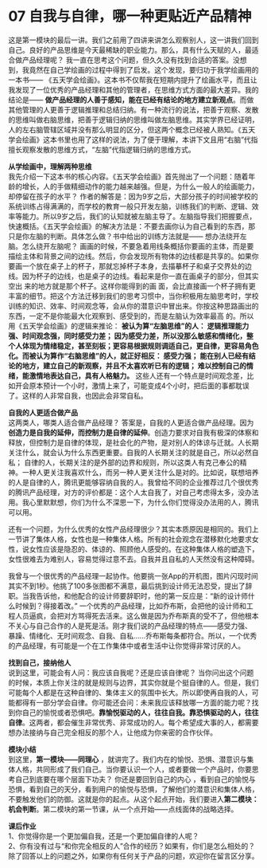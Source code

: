 # 07 自我与自律，哪一种更贴近产品精神

这是第一模块的最后一讲。我们之前用了四讲来讲怎么观察别人，这一讲我们回到自己。良好的产品思维是今天最稀缺的职业能力。那么，具有什么天赋的人，最适合做产品经理呢？ 我一直在思考这个问题，但久久没有找到合适的答案。没想到，我竟然在自己学绘画的过程中得到了启发。这个发现，要归功于我学绘画用的一本书—— 《五天学会绘画》。这本书不仅帮我在短期内提升了绘画水平，而且让我发现了一位优秀的产品经理和其他的管理者，在思维方式方面的最大差异。我的结论是—— **做产品经理的人善于感知，能在已经有结论的地方建立新观点**。而做其他管理的人更善于逻辑推理和总结归纳。有一种流行的说法，把善于观察、发散的思维叫做右脑思维，把善于逻辑归纳的思维叫做左脑思维。其实学界已经证明，人的左右脑管辖区域并没有那么明显的区分，但这两个概念已经被人熟知。《五天学会绘画》这本书里也用了这样的说法，为了便于理解，本讲下文且用“右脑”代指擅长观察发散的思维方式，“左脑”代指逻辑归纳的思维方式。

**从学绘画中，理解两种思维**<br/>我先介绍一下这本书的核心内容。《五天学会绘画》首先抛出了一个问题：随着年龄的增长，人的手做精细动作的能力越来越强。但是，为什么一般人的绘画能力，却停留在孩子的水平？ 作者的解答是：因为9岁之后，大部分孩子的时间被学校的系统训练占得满满的，而学校的教育一般只开发左脑，训练我们的判断、逻辑、效率等能力。所以9岁之后，我们的认知就被左脑主导了。左脑指导我们把握要点，快速概括。《五天学会绘画》的解决方法是：不要去画你认为自己看到的东西，那只是你左脑的判断。具体怎么做？书中给出的训练方法就是—— 想办法绕开左脑。怎么绕开左脑呢？ 画画的时候，不要急着用线条概括你要画的主体，而是要描绘主体和背景之间的边线。然后，你会发现所有物体的边线都是共享的。如果你要画一个放在桌子上的杯子，那就忘掉杯子本身，去描摹杯子和桌子交界处的边线。因为杯子的边线，也是桌子的边线。看起来是你一直在画桌子的部分，但其实空出 来的地方就是那个杯子。这样你能得到的画 面，会比直接画一个杯子拥有更丰富的细节。把这个方法迁移到我们的思考习惯中，当你积极用左脑思考时，学校训练的知识、效率、时间观念等，会从你的潜意识中冒出来。你按这种思路画出的东西，一定不是你能最大化观察到、感受到的，而是左脑认为效率最高 的。所以用《五天学会绘画》的逻辑来推论： **被认为算“左脑思维”的人： 逻辑推理能力强、时间观念强，同时感受力差； 因为感受力差，所以没那么敏感和情绪化，整个人体现为情绪稳定，甚至刻板；更容易根据规则调适自己，更自律，更容易角色化。而被认为算作“右脑思维”的人，就正好相反： 感受力强； 能在别人已经有结论的地方，建立自己的新观察，并且不太喜欢听已有的逻辑； 难以控制自己的情绪，能激情地表达自己，具有人格魅力。** 这些人还有一个特点是时间观念差，比如开会原本预计一个小时，激情上来了，可能变成4个小时，把后面的事都耽误了。这样的人非常自我，也因此会非常自私。

**自我的人更适合做产品**<br/>这两类人，哪类人适合做产品经理？ 答案是，自我的人更适合做产品经理。因为**创造力是自我的延伸，而控制力是自律的延伸**。创造力要求对自我有极深的体察和释放，但控制力是自律的体现，是社会化的产物，是对别人的体谅与迁就。人长期关注什么，就会认为什么东西更重要。自我的人长期关注的就是自己，所以必然自私； 自律的人，长期关注的是外部的边界和规则，所以这类人有克己奉公的精神。一种人更关注我喜欢什么，而另一种人更关注什么是对的。比如说，联想培养的人是自律的人，腾讯更能够容纳自我的人。我曾给不同的企业推荐过几个很优秀的腾讯产品经理，对方的评价都是：这个人太自我了，对自己考虑得太多，没办法用。我心里默默想，你们为什么不深思一下，为什么你们觉得没办法用的人，腾讯可以用。

还有一个问题，为什么优秀的女性产品经理很少？其实本质原因是相同的。我们上一节讲了集体人格，女性也是一种集体人格。所有的社会观念在潜移默化地要求女性，说女性应该是隐忍的、体谅的、照顾他人感受的。在这种集体人格的塑造下，女性很难去为难别人，容易觉得过意不去。自我并且自私的人天然没有这种障碍。

我曾与一个很优秀的产品经理一起协作。他要挑一张App的开机图，图片闪现时间其实不到1秒。他挑了100多张图都不满意，最后挑到设计师无法忍受，提出了辞职。当我告诉他，和他配合的设计师要辞职时，他的第一反应是：“新的设计师什么时候到？得接着改。” 一个优秀的产品经理，比如乔布斯，会把他的设计师和工程人员逼疯，会把对方骂得死去活来。这么做是因为乔布斯真的受不了，但他根本不关心与自己合作的人是死是活。刚才我们说的产品经理的特点——感受力强、 暴躁、情绪化、无时间观念、自我、自私......乔布斯每条都符合。所以，一个优秀的产品经理，有可能是一个在工作集体中或者生活中让你觉得非常讨厌的人。

**找到自己，接纳他人**<br/>说到这里，可能会有人问：我应该自我呢？还是应该自律呢？ 当你问出这个问题的时候，本质上你关注的就是规则与边界，其实你就是个挺自律的人。但是，我们可能每个人都是在这种自律的、集体主义的氛围中长大。所以即使再自我的人，可能都得有一部分学会自律。你可能还会问：未来我应该释放哪一方面的能力呢？找到你自己的愉悦或者恐惧吧。**靠愉悦驱动的人，往往自我。靠恐惧驱动的人，往往自律**。这两者，都会催生非常优秀、非常成功的人。每个希望成大事的人，都需要想办法接纳与自己完全相反的那个人，让他成为你亲密的合作伙伴。

**模块小结**<br/>
到这里，**第一模块——同理心** ，就讲完了。我们内在的愉悦、恐惧、潜意识与集体人格，共同形成了我们自己。当你要认识一个人，或者要做一个产品时，你要思考自己到底要在哪个层面下功夫？ 你还是要回到自己的内心 ，看到自己的愉悦与恐惧，看到自己的天分，看到用户的愉悦与恐惧，了解他们的潜意识和集体人格，不要触发他们的防御。这就是你的起点。从这个起点开始，我们要进入**第二模块：机会判断**。第二模块的第一节课，从一个点开始——点线面体的战略选择。

**课后作业**<br/>
​	1、你觉得你是一个更加偏自我，还是一个更加偏自律的人呢？<br/>
​	2、你有没有过与“和你完全相反的人”合作的经历？如果有，你们是怎么相处的？<br/> 除了回答以上的问题之外，如果你有任何关于产品的问题，欢迎你在留言区分享。